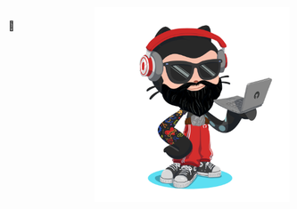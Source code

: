 <img align="right" src="https://github.com/alexandre-croteau/alexandre-croteau/blob/master/octocat.png" alt="Octocat" width=350px height=350px/>

### 👋

<!--
- 🔭 I’m currently working on ...
- 🌱 I’m currently learning ...
- 👯 I’m looking to collaborate on ...
- 🤔 I’m looking for help with ...
- 💬 Ask me about ...
- 📫 How to reach me: ...
- 😄 Pronouns: ...
- ⚡ Fun fact: ...
-->
